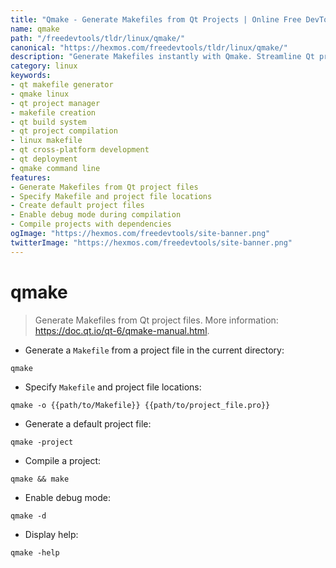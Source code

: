 ```yaml
---
title: "Qmake - Generate Makefiles from Qt Projects | Online Free DevTools by Hexmos"
name: qmake
path: "/freedevtools/tldr/linux/qmake/"
canonical: "https://hexmos.com/freedevtools/tldr/linux/qmake/"
description: "Generate Makefiles instantly with Qmake. Streamline Qt project builds and manage dependencies with this command-line tool. Free online tool, no registration required."
category: linux
keywords:
- qt makefile generator
- qmake linux
- qt project manager
- makefile creation
- qt build system
- qt project compilation
- linux makefile
- qt cross-platform development
- qt deployment
- qmake command line
features:
- Generate Makefiles from Qt project files
- Specify Makefile and project file locations
- Create default project files
- Enable debug mode during compilation
- Compile projects with dependencies
ogImage: "https://hexmos.com/freedevtools/site-banner.png"
twitterImage: "https://hexmos.com/freedevtools/site-banner.png"
---
```


# qmake

> Generate Makefiles from Qt project files.
> More information: <https://doc.qt.io/qt-6/qmake-manual.html>.

- Generate a `Makefile` from a project file in the current directory:

`qmake`

- Specify `Makefile` and project file locations:

`qmake -o {{path/to/Makefile}} {{path/to/project_file.pro}}`

- Generate a default project file:

`qmake -project`

- Compile a project:

`qmake && make`

- Enable debug mode:

`qmake -d`

- Display help:

`qmake -help`
